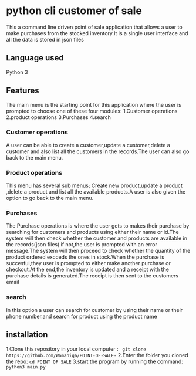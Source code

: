 # python cli customer of sale

This a command line driven point of sale application that allows a user to make purchases from the stocked inventory.It is a single user interface and all the data is stored in json files

## Language used
Python 3

## Features
The main menu is the starting point for this application where the user is prompted to choose one of these four
modules:
1.Customer operations
2.product operations
3.Purchases
4.search

### Customer operations
A user can be able to  create a customer,update a customer,delete a customer and also list all the customers in the records.The user can also go back to the main menu.

### Product operations
This menu has several sub menus; Create new product,update a product ,delete a product and list all the available products.A user is also given the option to go back to the main menu.

### Purchases
The Purchase operations is where the user gets to makes their purchase by searching for customers and products using either their name or id.The system will then check whether the customer and products are available in the records(json files) if not,the user is prompted with an error message.The system will then proceed to check whether the quantity of the product ordered excceds the ones in stock.When the purchase is succesful,they user is prompted to either make another purchase or checkout.At the end,the inventory is updated and a receipt with the purchase details is generated.The receipt is then sent to the customers email

### search
In this option a user can search for customer by using their name or their phone number.and search for product using the product name

## installation
1.Clone this repository in your local computer : 
` git clone https://github.com/Wamahiga/POINT-OF-SALE-`
2.Enter the folder you cloned the repo:
`cd POINT OF SALE`
3.start the program by running the command:
`python3 main.py`